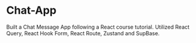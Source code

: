 # Chat-App
Built a Chat Message App following a React course tutorial. Utilized React Query, React Hook Form, React Route, Zustand and SupBase.

